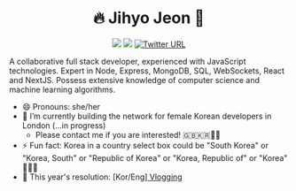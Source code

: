 <!-- https://velog.io/@seondal/Github-Readme-%EA%BE%B8%EB%AF%B8%EA%B8%B0-%EC%B4%9D%EC%A0%95%EB%A6%AC#%EC%99%84%EC%84%B1 -->

<div align="center">
  
  # 🔥 Jihyo Jeon 🚀
  
  
  <a href="https://www.linkedin.com/in/jihyo-jeon/"><img src="https://img.shields.io/badge/LinkedIn-blue?logo=linkedin"/></a>
  <a href="mailto:jihyojeon7@gmail.com"><img src="https://img.shields.io/badge/Gmail-D14836?style=flat&logo=Gmail&logoColor=white"/></a>
  <a href="https://twitter.com/YoyoJeon1"><img alt="Twitter URL" src="https://img.shields.io/twitter/url?style=social&url=https://twitter.com/YoyoJeon1"></a>
  <br>
 
</div>

<!-- <div align=center> -->
A collaborative full stack developer, experienced with JavaScript technologies. Expert in Node, Express, MongoDB, SQL, WebSockets, React and NextJS. Possess extensive knowledge of computer science and machine learning algorithms.

- 😄 Pronouns: she/her
- 🚀 I’m currently building the network for female Korean developers in London (...in progress)
  - Please contact me if you are interested! 🇬🇧🇰🇷🧑‍💻
- ⚡ Fun fact: Korea in a country select box could be "South Korea" or "Korea, South" or "Republic of Korea" or "Korea, Republic of" or "Korea" 🤷🏻‍♀️
- 🎥 This year's resolution: [Kor/Eng][ Vlogging](https://www.youtube.com/channel/UCvx6kNlh9K_xQf7FTgrO4DQ)

<br />

<!--
**JIHYO-JEON/JIHYO-JEON** is a ✨ _special_ ✨ repository because its `README.md` (this file) appears on your GitHub profile.
🇰🇷
Here are some ideas to get you started:

- 👯 I’m looking to collaborate on ...
- 🤔 I’m looking for help with ...
- 💬 Ask me about ...
-->
<!-- ## 💻 &nbsp;GitHub Analytics -->
<div align="center">
  
<!--   ## 💻 GitHub Analytics 🚀 -->
  
<!-- <a href="https://github.com/JIHYO-JEON/github-readme-stats">
  <img src="https://github-readme-stats.vercel.app/api?username=JIHYO-JEON&show_icons=true&theme=material palenight&hide_border=true&bg_color=20232a&icon_color=E3E3E3A8&text_color=fff&title_color=918FE0" width=49.2% />
</a>
<a href="https://github.com/JIHYO-JEON/github-stats-transparent">
 <img src="https://raw.githubusercontent.com/JIHYO-JEON/github-stats-transparent/output/generated/languages.svg" width=49.2% />
</a> -->
<!-- ![Jihyo's github stats](https://github-readme-stats.vercel.app/api?username=JIHYO-JEON&hide=["contribs","stars"]&show_icons=true&theme=onedark)
![Jihyo's Top Langs](https://github-readme-stats.vercel.app/api/top-langs/?username=JIHYO-JEON&layout=compact&theme=onedark)
</div> -->

<!-- <br /> -->

<!-- ## 🛠 &nbsp;Technical Skills
![JavaScript](https://img.shields.io/badge/JavaScript-F7DF1E?style=flat&logo=JavaScript&logoColor=black)&nbsp; -->
<!-- 
## 🤝🏻 &nbsp;Contact
<a href="https://www.linkedin.com/in/jihyo-jeon/"><img src="https://img.shields.io/badge/LinkedIn-blue?logo=linkedin"/></a>
<a href="mailto:jihyojeon7@gmail.com"><img src="https://img.shields.io/badge/Gmail-D14836?style=flat&logo=Gmail&logoColor=white"/></a>
<a href="https://twitter.com/YoyoJeon1"><img alt="Twitter URL" src="https://img.shields.io/twitter/url?style=social&url=https://twitter.com/YoyoJeon1"></a>

 -->
